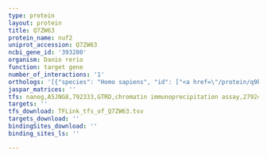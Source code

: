 ```yaml
---
type: protein
layout: protein
title: Q7ZW63
protein_name: nuf2
uniprot_accession: Q7ZW63
ncbi_gene_id: '393280'
organism: Danio rerio
function: target gene
number_of_interactions: '1'
orthologs: '[{"species": "Homo sapiens", "id": ["<a href=\"/protein/q9bzd4\">Q9BZD4</a>"]}, {"species": "Mus musculus", "id": ["<a href=\"/protein/q99p69\">Q99P69</a>"]}, {"species": "Rattus norvegicus", "id": ["<a href=\"/protein/q6ayl9\">Q6AYL9</a>"]}, {"species": "Caenorhabditis elegans", "id": ["<a href=\"/protein/q21952\">Q21952</a>"]}, {"species": "Saccharomyces cerevisiae", "id": ["<a href=\"/protein/p33895\">P33895</a>"]}]'
jaspar_matrices: ''
tfs: nanog,A5JNG8,792333,GTRD,chromatin immunoprecipitation assay,27924024%5Buid%5D,No
targets: ''
tfs_download: TFLink_tfs_of_Q7ZW63.tsv
targets_download: ''
bindingSites_download: ''
binding_sites_ls: ''

---
```

